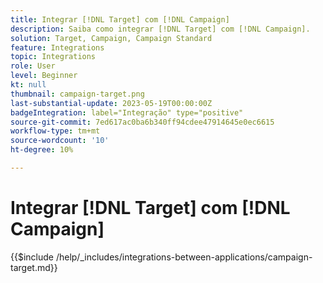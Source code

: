 ```yaml
---
title: Integrar [!DNL Target] com [!DNL Campaign]
description: Saiba como integrar [!DNL Target] com [!DNL Campaign].
solution: Target, Campaign, Campaign Standard
feature: Integrations
topic: Integrations
role: User
level: Beginner
kt: null
thumbnail: campaign-target.png
last-substantial-update: 2023-05-19T00:00:00Z
badgeIntegration: label="Integração" type="positive"
source-git-commit: 7ed617ac0ba6b340ff94cdee47914645e0ec6615
workflow-type: tm+mt
source-wordcount: '10'
ht-degree: 10%

---
```



# Integrar [!DNL Target] com [!DNL Campaign]

{{$include /help/_includes/integrations-between-applications/campaign-target.md}}
